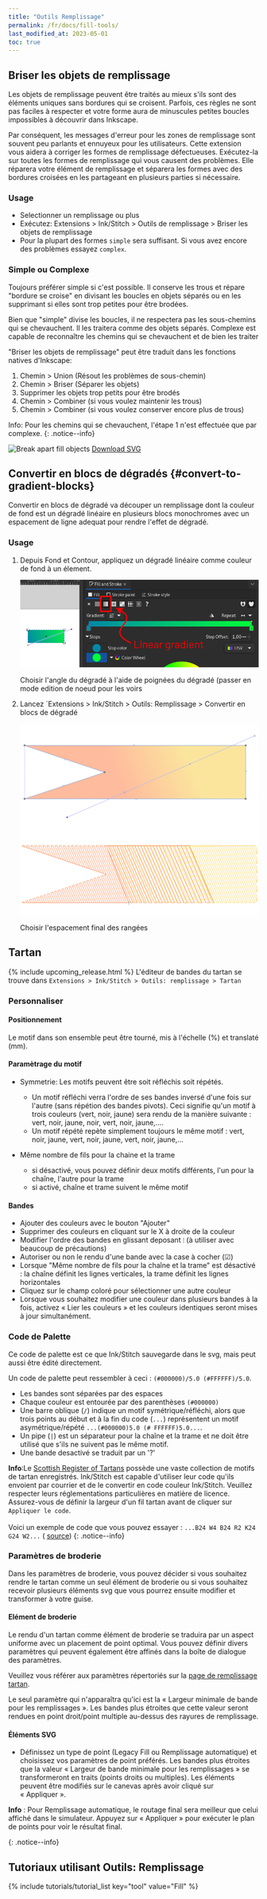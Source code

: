 ```yaml
---
title: "Outils Remplissage"
permalink: /fr/docs/fill-tools/
last_modified_at: 2023-05-01
toc: true
---
```

## Briser les objets de remplissage

Les objets de remplissage peuvent être traités au mieux s'ils sont des éléments uniques sans bordures qui se croisent. Parfois, ces règles ne sont pas faciles à respecter et votre forme aura de minuscules petites boucles impossibles à découvrir dans Inkscape.

Par conséquent, les messages d'erreur pour les zones de remplissage sont souvent peu parlants et ennuyeux pour les utilisateurs. Cette extension vous aidera à corriger les formes de remplissage défectueuses. Exécutez-la sur toutes les formes de remplissage qui vous causent des problèmes. Elle réparera votre élément de remplissage et séparera les formes avec des bordures croisées en les partageant en plusieurs parties si nécessaire.

### Usage

* Selectionner un remplissage ou plus
* Exécutez: Extensions > Ink/Stitch  > Outils de remplissage > Briser les objets de remplissage
* Pour la plupart des formes `simple` sera suffisant. Si vous avez encore des problèmes essayez `complex`.

### Simple ou Complexe

Toujours préférer simple si c'est possible. Il conserve les trous et répare "bordure se croise" en divisant les boucles en objets séparés ou en les supprimant si elles sont trop petites pour être brodées.

Bien que "simple" divise les boucles, il ne respectera pas les sous-chemins qui se chevauchent. Il les traitera comme des objets séparés. Complexe est capable de reconnaître les chemins qui se chevauchent et de bien les traiter

"Briser les objets de remplissage" peut être traduit dans les fonctions natives d'Inkscape:

 1. Chemin > Union (Résout les problèmes de sous-chemin)
 2. Chemin > Briser (Séparer les objets)
 3. Supprimer les objets trop petits pour être brodés
 4. Chemin > Combiner (si vous voulez maintenir les trous)
 5. Chemin > Combiner (si vous voulez conserver encore plus de trous)

Info: Pour les chemins qui se chevauchent, l'étape 1 n'est effectuée que par complexe.
{: .notice--info}

![Break apart fill objects](/assets/images/docs/en/break_apart.jpg)
[Download SVG](/assets/images/docs/en/break_apart.svg)


## Convertir en blocs de dégradés {#convert-to-gradient-blocks}

Convertir en blocs de dégradé va découper un remplissage dont la couleur de fond est un dégradé linéaire en plusieurs blocs monochromes avec un espacement de ligne adequat pour rendre l'effet de dégradé.

### Usage

1. Depuis Fond et Contour, appliquez un dégradé linéaire comme couleur de fond à un élement.

   ![linear gradient](/assets/images/docs/en/linear-gradient.png)
   
   Choisir l'angle du dégradé à l'aide de  poignées du dégradé (passer en mode edition de noeud pour les voirs
   
2. Lancez `Extensions > Ink/Stitch > Outils: Remplissage > Convertir en blocs de dégradé

   ![color blocks](/assets/images/docs/color_blocks.png)
   
   Choisir l'espacement final des rangées


## Tartan

{% include upcoming_release.html %}
L'éditeur de bandes du tartan se trouve dans   `Extensions > Ink/Stitch > Outils: remplissage > Tartan`
### Personnaliser

#### Positionnement

Le motif dans son ensemble peut être tourné, mis à l'échelle (%) et translaté (mm).

#### Paramètrage du motif

* Symmetrie:  Les motifs peuvent être soit réfléchis soit répétés.
  * Un motif réfléchi verra l'ordre de ses bandes inversé d'une fois sur l'autre (sans répétion des bandes pivots). Ceci signifie qu'un motif à trois couleurs (vert, noir, jaune) sera rendu de la manière suivante :
    vert, noir, jaune, noir, vert, noir, jaune,....
  * Un motif répété repète simplement toujours le même motif : vert, noir, jaune, vert, noir, jaune, vert, noir, jaune,...

* Même nombre de fils pour la chaine et la trame
  *  si désactivé, vous pouvez définir deux motifs différents, l'un pour la chaîne, l'autre pour la trame
  *  si activé, chaîne et trame suivent le même motif
 
    
#### Bandes

* Ajouter des couleurs avec le bouton "Ajouter"
* Supprimer des couleurs en cliquant sur le  X à droite de la couleur
* Modifier l'ordre des bandes en glissant deposant  `⁝` (à utiliser avec beaucoup de précautions)
* Autoriser ou non le rendu d'une bande avec la case à cocher (☑)
* Lorsque "Même nombre de fils pour la chaîne et la trame" est désactivé : la chaîne définit les lignes verticales, la trame définit les lignes horizontales
* Cliquez sur le champ coloré pour sélectionner une autre couleur
* Lorsque vous souhaitez modifier une couleur dans plusieurs bandes à la fois, activez « Lier les couleurs » et les couleurs identiques seront mises à jour simultanément.
  
### Code de Palette 
Ce code de palette est ce que Ink/Stitch sauvegarde dans le svg, mais peut aussi être édité directement.

Un code de palette peut ressembler à ceci : `(#000000)/5.0 (#FFFFFF)/5.0`.

* Les bandes sont séparées par des espaces
* Chaque couleur est entourée par des parenthèses `(#000000)`
* Une barre oblique (`/`) indique un motif symétrique/réfléchi, alors que trois points au début et à la fin du code (`...`) représentent un motif asymétrique/répété `...(#000000)5.0 (# FFFFFF)5.0...`.
* Un pipe (`|`) est un séparateur pour la chaîne et la trame et ne doit être utilisé que s'ils ne suivent pas le même motif.
* Une bande desactivé se traduit par un '?'

**Info**:Le [Scottish Register of Tartans](https://www.tartanregister.gov.uk/) possède une vaste collection de motifs de tartan enregistrés. Ink/Stitch est capable d'utiliser leur code qu'ils envoient par courrier et de le convertir en code couleur Ink/Stitch. Veuillez respecter leurs réglementations particulières en matière de licence. Assurez-vous de définir la largeur d'un fil tartan avant de cliquer sur `Appliquer le code`.<br><br>Voici un exemple de code que vous pouvez essayer : `...B24 W4 B24 R2 K24 G24 W2...` ( [source](https://www.tartanregister.gov.uk/threadcount)) 
{: .notice--info}

### Paramètres de broderie

Dans les paramètres de broderie, vous pouvez décider si vous souhaitez rendre le tartan comme un seul élément de broderie ou si vous souhaitez recevoir plusieurs éléments svg que vous pourrez ensuite modifier et transformer à votre guise.

####  Elément de broderie

Le rendu d'un tartan comme élément de broderie se traduira par un aspect uniforme avec un placement de point optimal. Vous pouvez définir divers paramètres qui peuvent également être affinés dans la boîte de dialogue des paramètres.

Veuillez vous référer aux paramètres répertoriés sur la [page de remplissage tartan](/fr/docs/stitches/tartan-fill/).

Le seul paramètre qui n'apparaîtra qu'ici est la « Largeur minimale de bande pour les remplissages ». Les bandes plus étroites que cette valeur seront rendues en point droit/point multiple au-dessus des rayures de remplissage.

#### Éléments SVG

* Définissez un type de point (Legacy Fill ou Remplissage automatique) et choisissez vos paramètres de point préférés. Les bandes plus étroites que la valeur « Largeur de bande minimale pour les remplissages » se transformeront en traits (points droits ou multiples). Les éléments peuvent être modifiés sur le canevas après avoir cliqué sur « Appliquer ».

**Info** : Pour Remplissage automatique, le routage final sera meilleur que celui affiché dans le simulateur. Appuyez sur « Appliquer » pour exécuter le plan de points pour voir le résultat final.

{: .notice--info}


## Tutoriaux utilisant Outils: Remplissage

{% include tutorials/tutorial_list key="tool" value="Fill" %}
